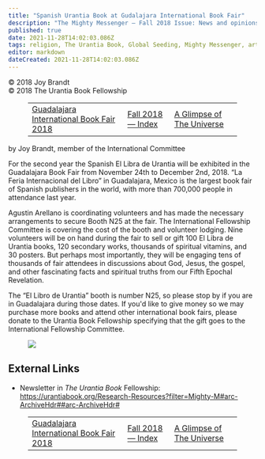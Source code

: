 ```yaml
---
title: "Spanish Urantia Book at Gudalajara International Book Fair"
description: "The Mighty Messenger — Fall 2018 Issue: News and opinions for Readers of The Urantia Book"
published: true
date: 2021-11-28T14:02:03.086Z
tags: religion, The Urantia Book, Global Seeding, Mighty Messenger, article
editor: markdown
dateCreated: 2021-11-28T14:02:03.086Z
---
```


<p class="v-card v-sheet theme--light grey lighten-3 px-2">© 2018 Joy Brandt<br>© 2018 The Urantia Book Fellowship</p>
<figure class="table chapter-navigator">
  <table>
    <tbody>
      <tr>
        <td>
        <a href="/en/article/Agustin_Arellano/Guadalajara_International_Book_Fair_2018">
          <span class="pr-2">Guadalajara International Book Fair 2018</span><span class="mdi mdi-arrow-right-drop-circle"></span>
        </a>
        </td>
        <td>
        <a href="/en/index/articles_mighty_messenger#fall-2018">
          <span class="mdi mdi-book-open-variant"></span><span class="pl-2">Fall 2018 — Index</span>
        </a>
        </td>
        <td>
        <a href="/en/article/Robert_F_Bruyn/A_Glimpse_of_The_Universe">
          <span class="pr-2">A Glimpse of The Universe</span><span class="mdi mdi-arrow-right-drop-circle"></span>
        </a>
        </td>
      </tr>
    </tbody>
  </table>
</figure>

by Joy Brandt, member of the International Committee

For the second year the Spanish El Libra de Urantia will be exhibited in the Guadalajara Book Fair from November 24th to December 2nd, 2018. “La Feria Internacional del Libro” in Guadalajara, Mexico is the largest book fair of Spanish publishers in the world, with more than 700,000 people in attendance last year. 

Agustin Arellano is coordinating volunteers and has made the necessary arrangements to secure Booth N25 at the fair. The International Fellowship Committee is covering the cost of the booth and volunteer lodging. Nine volunteers will be on hand during the fair to sell or gift 100 El Libra de Urantia books, 120 secondary works, thousands of spiritual vitamins, and 30 posters. But perhaps most importantly, they will be engaging tens of  thousands of fair attendees in discussions about God, Jesus, the gospel, and other fascinating facts and spiritual truths from our Fifth Epochal Revelation.

The “El Libro de Urantia” booth is number N25, so please stop by if you are in Guadalajara during those dates. If you'd like to give money so we may purchase more books and attend other international book fairs, please donate to the Urantia Book Fellowship specifying that the gift goes to the International Fellowship Committee. 

<figure id="Figure_1" class="image urantiapedia">
<img src="/image/article/The_Mighty_Messenger/2018_Fall/005950.jpg">
</figure>

## External Links

* Newsletter in _The Urantia Book_ Fellowship: https://urantiabook.org/Research-Resources?filter=Mighty-M#arc-ArchiveHdr##arc-ArchiveHdr#

<figure class="table chapter-navigator">
  <table>
    <tbody>
      <tr>
        <td>
        <a href="/en/article/Agustin_Arellano/Guadalajara_International_Book_Fair_2018">
          <span class="pr-2">Guadalajara International Book Fair 2018</span><span class="mdi mdi-arrow-right-drop-circle"></span>
        </a>
        </td>
        <td>
        <a href="/en/index/articles_mighty_messenger#fall-2018">
          <span class="mdi mdi-book-open-variant"></span><span class="pl-2">Fall 2018 — Index</span>
        </a>
        </td>
        <td>
        <a href="/en/article/Robert_F_Bruyn/A_Glimpse_of_The_Universe">
          <span class="pr-2">A Glimpse of The Universe</span><span class="mdi mdi-arrow-right-drop-circle"></span>
        </a>
        </td>
      </tr>
    </tbody>
  </table>
</figure>